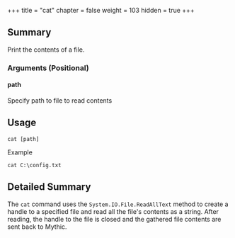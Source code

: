 +++
title = "cat"
chapter = false
weight = 103
hidden = true
+++

## Summary

Print the contents of a file.

### Arguments (Positional)
#### path
Specify path to file to read contents

## Usage
```
cat [path]
```
Example
```
cat C:\config.txt
```

## Detailed Summary
The `cat` command uses the `System.IO.File.ReadAllText` method to create a handle to a specified file and read all the file's contents as a string. After reading, the handle to the file is closed and the gathered file contents are sent back to Mythic.
